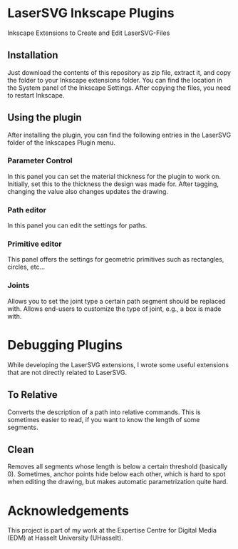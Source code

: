 # LaserSVG Inkscape Plugins
Inkscape Extensions to Create and Edit LaserSVG-Files 

## Installation
Just download the contents of this repository as zip file, extract it, and copy the folder to your Inkscape extensions folder. You can find the location in the System panel of the Inkscape Settings. After copying the files, you need to restart Inkscape. 


## Using the plugin
After installing the plugin, you can find the following entries in the LaserSVG folder of the Inkscapes Plugin menu.

### Parameter Control
In this panel you can set the material thickness for the plugin to work on. Initially, set this to the thickness the design was made for. After tagging, changing the value also changes updates the drawing.


### Path editor
In this panel you can edit the settings for paths. 

### Primitive editor
This panel offers the settings for geometric primitives such as rectangles, circles, etc...

### Joints
Allows you to set the joint type a certain path segment should be replaced with. Allows end-users to customize the type of joint, e.g., a box is made with. 

# Debugging Plugins
While developing the LaserSVG extensions, I wrote some useful extensions that are not directly related to LaserSVG.

## To Relative
Converts the description of a path into relative commands. This is sometimes easier to read, if you want to know the length of some segments. 

## Clean
Removes all segments whose length is below a certain threshold (basically 0). Sometimes, anchor points hide below each other, which is hard to spot when editing the drawing, but makes automatic parametrization quite hard. 



# Acknowledgements
This project is part of my work at the Expertise Centre for Digital Media (EDM) at Hasselt University (UHasselt).